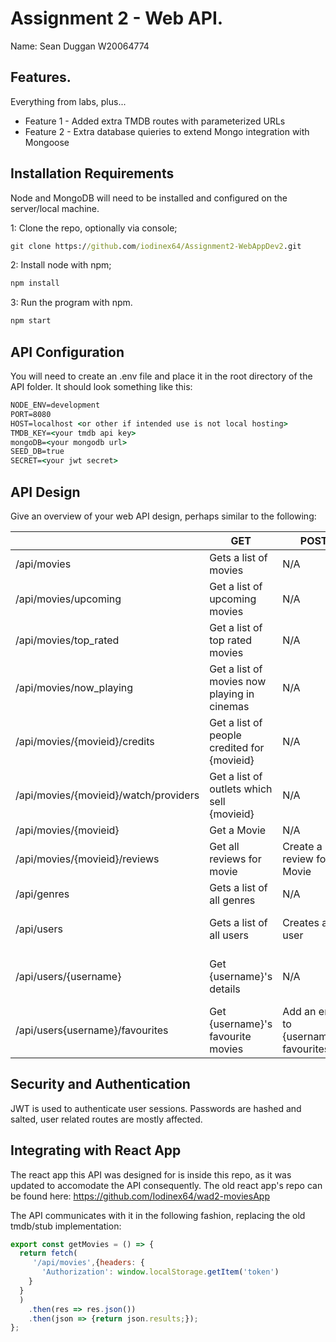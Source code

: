 # Assignment 2 - Web API.

Name: Sean Duggan W20064774

## Features.
 Everything from labs, plus...
 + Feature 1 - Added extra TMDB routes with parameterized URLs
 + Feature 2 - Extra database quieries to extend Mongo integration with Mongoose

## Installation Requirements

Node and MongoDB will need to be installed and configured on the server/local machine.

1: Clone the repo, optionally via console;

```bat
git clone https://github.com/iodinex64/Assignment2-WebAppDev2.git
```

2: Install node with npm;

```bat
npm install
```

3: Run the program with npm.
```bat
npm start
```

## API Configuration
You will need to create an .env file and place it in the root directory of the API folder. It should look something like this:

```bat
NODE_ENV=development
PORT=8080
HOST=localhost <or other if intended use is not local hosting>
TMDB_KEY=<your tmdb api key>
mongoDB=<your mongodb url>
SEED_DB=true
SECRET=<your jwt secret>
```

## API Design
Give an overview of your web API design, perhaps similar to the following: 

|  |  GET | POST | PUT | DELETE
| -- | -- | -- | -- | -- 
| /api/movies | Gets a list of movies | N/A | N/A | N/A
| /api/movies/upcoming | Get a list of upcoming movies | N/A | N/A | N/A
| /api/movies/top_rated | Get a list of top rated movies | N/A | N/A | N/A
| /api/movies/now_playing | Get a list of movies now playing in cinemas | N/A | N/A | N/A
| /api/movies/{movieid}/credits | Get a list of people credited for {movieid} | N/A | N/A | N/A
| /api/movies/{movieid}/watch/providers | Get a list of outlets which sell {movieid} | N/A | N/A | N/A
| /api/movies/{movieid} | Get a Movie | N/A | N/A | N/A
| /api/movies/{movieid}/reviews | Get all reviews for movie | Create a new review for Movie | N/A | N/A  
| /api/genres | Gets a list of all genres | N/A | N/A | N/A
| /api/users |Gets a list of all users | Creates a user | Changes a user's details | N/A
| /api/users/{username} | Get {username}'s details | N/A | N/A | Delete {username} from the database
| /api/users{username}/favourites | Get {username}'s favourite movies | Add an entry to {username}'s favourites list | N/A | N/A

## Security and Authentication
JWT is used to authenticate user sessions. Passwords are hashed and salted, user related routes are mostly affected.

## Integrating with React App

The react app this API was designed for is inside this repo, as it was updated to accomodate the API consequently. The old react app's repo can be found here: https://github.com/Iodinex64/wad2-moviesApp

The API communicates with it in the following fashion, replacing the old tmdb/stub implementation:

~~~Javascript
export const getMovies = () => {
  return fetch(
     '/api/movies',{headers: {
       'Authorization': window.localStorage.getItem('token')
    }
  }
  )
    .then(res => res.json())
    .then(json => {return json.results;});
};

~~~

